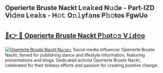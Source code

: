 ## Operierte Bruste Nackt L𝚎a𝚔ed N𝚞𝚍e - Part-IZD Vi𝚍𝚎o L𝚎a𝚔s - H𝚘𝚝 O𝚗𝚕yf𝚊ns P𝚑𝚘tos FgwUo

# <h2><a href="http://kf00gll.oniu.top/?m=Operierte+Bruste+Nackt">🔗👉 🔴 Operierte Bruste Nackt P𝚑ot𝚘𝚜 V𝚒d𝚎o</a></h2>

[![Operierte Bruste Nackt Nu𝚍e𝚜](https://i.imgur.com/0qMVB7G.gif)](http://kf00gll.oniu.top/?m=Operierte+Bruste+Nackt)
Social media influencer Operierte Bruste Nackt, famed for publishing dance and lifestyle information, featuring presentations and blogs. Dedicated activist Operierte Bruste Nackt, celebrated for their tireless efforts and passion for creating positive change.  
